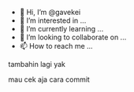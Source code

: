 - 👋 Hi, I’m @gavekei
- 👀 I’m interested in ...
- 🌱 I’m currently learning ...
- 💞️ I’m looking to collaborate on ...
- 📫 How to reach me ...

tambahin lagi yak
<!---
gavekei/gavekei is a ✨ special ✨ repository because its `README.md` (this file) appears on your GitHub profile.
You can click the Preview link to take a look at your changes.
--->

mau cek aja cara commit
